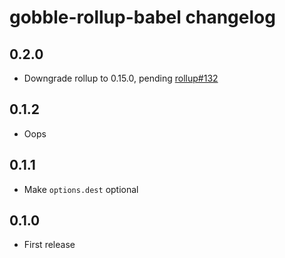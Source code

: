 # gobble-rollup-babel changelog

## 0.2.0

* Downgrade rollup to 0.15.0, pending [rollup#132](https://github.com/rollup/rollup/issues/132)

## 0.1.2

* Oops

## 0.1.1

* Make `options.dest` optional

## 0.1.0

* First release
